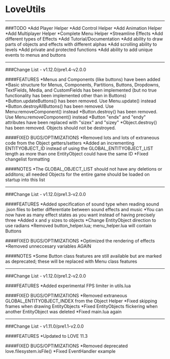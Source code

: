 # LoveUtils
<hr>
###TODO
*Add Player Helper
*Add Control Helper
*Add Animation Helper
*Add Multiplayer Helper
*Complete Menu Helper
*Streamline Effects
*Add different types of Effects
*Add Tutorial/Documentation
*Add ability to draw parts of objects and effects with different alphas
*Add scrolling ability to levels
*Add private and protected functions
*Add ability to add unique events to menus and buttons

<hr>
###Change List - v1.12.0/pre1.4-v2.0.0

####FEATURES
*Menus and Components (like buttons) have been added
*Basic structure for Menus, Components, Partitions, Buttons, Dropdowns, TextFields, Media, and CustomFields has been implemented (but no true functionality has been implemented other than in Buttons)
*Button.updateButtons() has been removed. Use Menu.update() instead
*Button.destroyAllButtons() has been removed. Use Menu:removeComponent() instead
*Button.destroy() has been removed. Use Menu:removeComponent() instead
*Button "endx" and "endy" attributes have been replaced with "sizex" and "sizey"
*Object.destroy() has been removed. Objects should not be destroyed.

####FIXED BUGS/OPTIMIZATIONS
*Removed lots and lots of extraneous code from the Object getters/setters
*Added an incrementing ENTITYOBJECT_ID instead of using the GLOBAL_ENTITYOBJECT_LIST length as more than one EntityObject could have the same ID
*Fixed changelist formatting

####NOTES
*The GLOBAL_OBJECT_LIST should not have any deletions or additons; all needed Objects for the entire game should be loaded on startup into this list


<hr>
###Change List - v1.12.0/pre1.3-v2.0.0

####FEATURES
*Added specification of sound type when reading sound .json files to better differentiate between sound effects and music
*You can now have as many effect states as you want instead of having precisely three
*Added x and y sizes to objects
*Change EntityObject direction to use radians
*Removed button_helper.lua; menu_helper.lua will contain Buttons

####FIXED BUGS/OPTIMIZATIONS
*Optimized the rendering of effects
*Removed unneccesary variables AGAIN

####NOTES
*Some Button class features are still available but are marked as deprecated; these will be replaced with Menu class features

<hr>
###Change List - v1.12.0/pre1.2-v2.0.0

####FEATURES
*Added experimental FPS limiter in utils.lua

####FIXED BUGS/OPTIMIZATIONS
*Removed extraneous GLOBAL_ENTITYOBJECT_INDEX from the Object Helper
*Fixed skipping frames when drawing EntityObjects
*Fixed EntityObjects flickering when another EntityObject was deleted
*Fixed main.lua again

<hr>
###Change List - v1.11.0/pre1.1-v2.0.0

####FEATURES
*Updated to LOVE 11.3

####FIXED BUGS/OPTIMIZATIONS
*Removed deprecated love.filesystem.isFile()
*Fixed EventHandler example